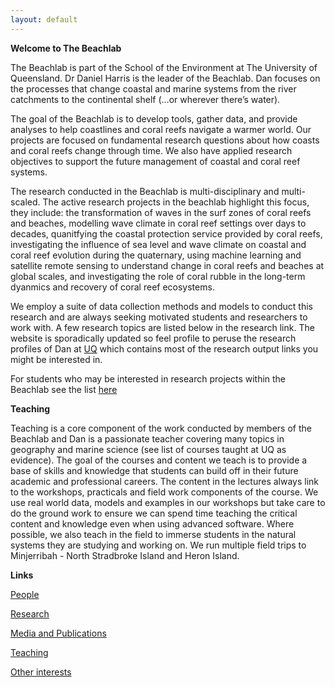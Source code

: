 ```yaml
---
layout: default
---
```


**Welcome to The Beachlab**

The Beachlab is part of the School of the Environment at The University of Queensland. Dr Daniel Harris is the leader of the Beachlab. Dan focuses on the processes that change coastal and marine systems from the river catchments to the continental shelf (…or wherever there’s water).

The goal of the Beachlab is to develop tools, gather data, and provide analyses to help coastlines and coral reefs navigate a warmer world. Our projects are focused on fundamental research questions about how coasts and coral reefs change through time. We also have applied research objectives to support the future management of coastal and coral reef systems.

The research conducted in the Beachlab is multi-disciplinary and multi-scaled. The active research projects in the beachlab highlight this focus, they include: the transformation of waves in the surf zones of coral reefs and beaches, modelling wave climate in coral reef settings over days to decades, quanitfying the coastal protection service provided by coral reefs, investigating the influence of sea level and wave climate on coastal and coral reef evolution during the quaternary, using machine learning and satellite remote sensing to understand change in coral reefs and beaches at global scales, and investigating the role of coral rubble in the long-term dyanmics and recovery of coral reef ecosystems. 

We employ a suite of data collection methods and models to conduct this research and are always seeking motivated students and researchers to work with. A few research topics are listed below in the research link. The website is sporadically updated so feel profile to peruse the research profiles of Dan at [UQ](https://researchers.uq.edu.au/researcher/16758) which contains most of the research output links you might be interested in.

For students who may be interested in research projects within the Beachlab see the list [here](./student_projects.html)

**Teaching**

Teaching is a core component of the work conducted by members of the Beachlab and Dan is a passionate teacher covering many topics in geography and marine science (see list of courses taught at UQ as evidence). The goal of the courses and content we teach is to provide a base of skills and knowledge that students can build off in their future academic and professional careers. The content in the lectures always link to the workshops, practicals and field work components of the course. We use real world data, models and examples in our workshops but take care to do the ground work to ensure we can spend time teaching the critical content and knowledge even when using advanced software. Where possible, we also teach in the field to immerse students in the natural systems they are studying and working on. We run multiple field trips to Minjerribah - North Stradbroke Island and Heron Island.

**Links**

[People](./people.html)

[Research](./projects.html)

[Media and Publications](./publications.html)

[Teaching](./teaching.html)

[Other interests](./other.html)
